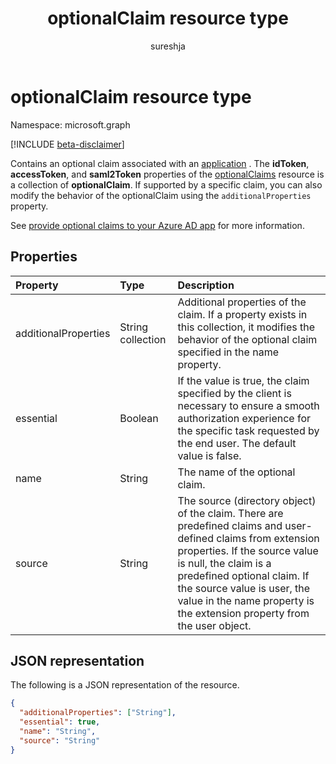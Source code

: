 ﻿---
title: "optionalClaim resource type"
description: "Contains an optional claim associated with an application."
localization_priority: Normal
author: "sureshja"
ms.prod: "microsoft-identity-platform"
doc_type: "resourcePageType"
---

# optionalClaim resource type

Namespace: microsoft.graph

[!INCLUDE [beta-disclaimer](../../includes/beta-disclaimer.md)]

Contains an optional claim associated with an [application](application.md) <!-- or a service principal -->. The **idToken**, **accessToken**, and **saml2Token** properties of the [optionalClaims](optionalclaims.md) resource is a collection of **optionalClaim**. If supported by a specific claim, you can also modify the behavior of the optionalClaim using the `additionalProperties` property. 

See [provide optional claims to your Azure AD app](/azure/active-directory/develop/active-directory-optional-claims) for more information.

## Properties

| Property             | Type              | Description                                                                                                                                                                                                                                                                                                   |
| :------------------- | :---------------- | :------------------------------------------------------------------------------------------------------------------------------------------------------------------------------------------------------------------------------------------------------------------------------------------------------------ |
| additionalProperties | String collection | Additional properties of the claim. If a property exists in this collection, it modifies the behavior of the optional claim specified in the name property.                                                                                                                                                   |
| essential            | Boolean           | If the value is true, the claim specified by the client is necessary to ensure a smooth authorization experience for the specific task requested by the end user. The default value is false.                                                                                                                 |
| name                 | String            | The name of the optional claim.                                                                                                                                                                                                                                                                               |
| source               | String            | The source (directory object) of the claim. There are predefined claims and user-defined claims from extension properties. If the source value is null, the claim is a predefined optional claim. If the source value is user, the value in the name property is the extension property from the user object. |

## JSON representation

The following is a JSON representation of the resource.

<!-- {
  "blockType": "resource",
  "optionalProperties": [

  ],
  "@odata.type": "microsoft.graph.optionalClaim",
  "baseType": null
}-->

```json
{
  "additionalProperties": ["String"],
  "essential": true,
  "name": "String",
  "source": "String"
}
```

<!-- uuid: 16cd6b66-4b1a-43a1-adaf-3a886856ed98
2019-02-04 14:57:30 UTC -->

<!-- {
  "type": "#page.annotation",
  "description": "optionalClaim resource",
  "keywords": "",
  "section": "documentation",
  "tocPath": ""
}-->
